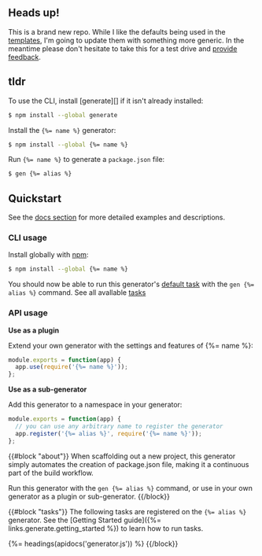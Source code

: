 ## Heads up!

This is a brand new repo. While I like the defaults being used in the [templates](templates), I'm going to update them with something more generic. In the meantime please don't hesitate to take this for a test drive and [provide feedback](../../issues). 

## tldr 

To use the CLI, install [generate][] if it isn't already installed:

```sh
$ npm install --global generate
```

Install the `{%= name %}` generator:

```sh
$ npm install --global {%= name %}
```

Run `{%= name %}` to generate a `package.json` file:

```sh
$ gen {%= alias %}
```

## Quickstart

See the [docs section](#docs) for more detailed examples and descriptions.

### CLI usage

Install globally with [npm](https://www.npmjs.com/):

```sh
$ npm install --global {%= name %}
```

You should now be able to run this generator's [default task](#default) with the `gen {%= alias %}` command. See all avallable [tasks](#tasks)

### API usage

**Use as a plugin**

Extend your own generator with the settings and features of {%= name %}:

```js
module.exports = function(app) {
  app.use(require('{%= name %}'));
};
```

**Use as a sub-generator**

Add this generator to a namespace in your generator:

```js
module.exports = function(app) {
  // you can use any arbitrary name to register the generator
  app.register('{%= alias %}', require('{%= name %}'));
};
```

{{#block "about"}}
When scaffolding out a new project, this generator simply automates the creation of package.json file, making it a continuous part of the build workflow. 

Run this generator with the `gen {%= alias %}` command, or use in your own generator as a plugin or sub-generator.
{{/block}}

{{#block "tasks"}}
The following tasks are registered on the `{%= alias %}` generator. See the [Getting Started guide]({%= links.generate.getting_started %}) to learn how to run tasks.

{%= headings(apidocs('generator.js')) %}
{{/block}}
